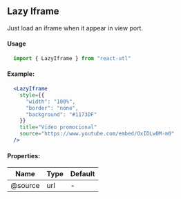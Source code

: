 ## Lazy Iframe

Just load an iframe when it appear in view port.

#### Usage
```jsx
  import { LazyIframe } from "react-utl"
```

#### Example:

```jsx
  <LazyIframe
    style={{
      "width": "100%",
      "border": "none",
      "background": "#1173DF"
    }}
    title="Vídeo promocional"
    source="https://www.youtube.com/embed/OxIDLw0M-m0"
  />
```

#### Properties:

| Name | Type | Default |
| --- | --- | --- |
| @source | url | - |
